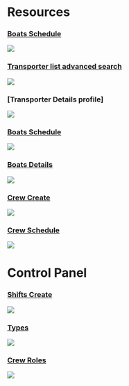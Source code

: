 # Resources

### [Boats Schedule](http://192.168.11.24:90/WebPages/management/Dashboard.aspx)

![](./images/dashboard-brand.jpeg)

### [Transporter list advanced search](http://192.168.11.24:90/WebPages/Transporters/List.aspx)

![](./images/transporter-list-search.jpeg)

### [Transporter Details profile]

![](./images/transporter%20details-vio.jpeg)

### [Boats Schedule](http://192.168.11.24:90/WebPages/Transporters/TransporterSchedule.aspx?id=1b06da9c-2d22-ed11-8137-00155d0bcd0b)

![](./images/transporter%20sch.jpeg)

### [Boats Details](http://192.168.11.24:90/WebPages/Transporters/Details.aspx?Id=1b06da9c-2d22-ed11-8137-00155d0bcd0b)

![](./images/transporter-details.jpeg)

### [Crew Create](http://192.168.11.24:90/WebPages/Staff/Create.aspx?Mode=Create)

![](./images/crew-add.jpeg)

### [Crew Schedule](http://192.168.11.24:90/WebPages/Staff/StaffSchedule.aspx?id=f826ae2f-e522-ed11-8137-00155d0bcd0b)

![](./images/crew-sch.jpeg)

# Control Panel

### [Shifts Create](http://192.168.11.24:90/WebPages/Shifts/Create.aspx)

![](./images/create%20shift.jpeg)

### [Types](http://192.168.11.24:90/WebPages/TransporterTypes/Create.aspx)

![](./images/type%20create.jpeg)

### [Crew Roles](http://192.168.11.24:90/WebPages/StaffRoles/Create.aspx?Mode=Create)

![](./images/staff%20role%20create.jpeg)
